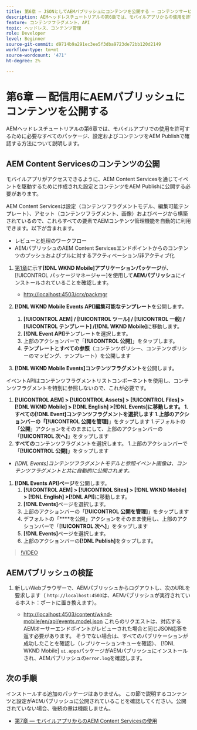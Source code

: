 ```yaml
---
title: 第6章 — JSONとしてAEMパブリッシュにコンテンツを公開する — コンテンツサービス
description: AEMヘッドレスチュートリアルの第6章では、モバイルアプリからの使用を許可するために、必要なすべてのパッケージ、設定およびコンテンツをAEM Publish上で確認する方法について説明します。
feature: コンテンツフラグメント、API
topic: ヘッドレス、コンテンツ管理
role: Developer
level: Beginner
source-git-commit: d9714b9a291ec3ee5f3dba9723de72bb120d2149
workflow-type: tm+mt
source-wordcount: '471'
ht-degree: 2%

---
```



# 第6章 — 配信用にAEMパブリッシュにコンテンツを公開する

AEMヘッドレスチュートリアルの第6章では、モバイルアプリでの使用を許可するために必要なすべてのパッケージ、設定およびコンテンツをAEM Publishで確認する方法について説明します。

## AEM Content Servicesのコンテンツの公開

モバイルアプリがアクセスできるように、AEM Content Servicesを通じてイベントを駆動するために作成された設定とコンテンツをAEM Publishに公開する必要があります。

AEM Content Servicesは設定（コンテンツフラグメントモデル、編集可能テンプレート）、アセット（コンテンツフラグメント、画像）およびページから構築されているので、これらすべての要素でAEMコンテンツ管理機能を自動的に利用できます。以下が含まれます。

* レビューと処理のワークフロー
* AEMパブリッシュのAEM Content Servicesエンドポイントからのコンテンツのプッシュおよびプルに対するアクティベーション/非アクティブ化

1. [第1章](./chapter-1.md#wknd-mobile-application-packages)に示す&#x200B;**[!DNL WKND Mobile]アプリケーションパッケージ**&#x200B;が、[!UICONTROL パッケージマネージャー]を使用して&#x200B;**AEMパブリッシュ**&#x200B;にインストールされていることを確認します。
   * [http://localhost:4503/crx/packmgr](http://localhost:4503/crx/packmgr)

1. **[!DNL WKND Mobile Events API]編集可能なテンプレート**&#x200B;を公開します。
   1. **[!UICONTROL AEM] / [!UICONTROL ツール] / [!UICONTROL 一般] / [!UICONTROL テンプレート] /[!DNL WKND Mobile]**&#x200B;に移動します。
   1. **[!DNL Event API]**&#x200B;テンプレートを選択します。
   1. 上部のアクションバーで「**[!UICONTROL 公開]**」をタップします。
   1. **テンプレート**&#x200B;と&#x200B;**すべての参照**（コンテンツポリシー、コンテンツポリシーのマッピング、テンプレート）を公開します

1. **[!DNL WKND Mobile Events]コンテンツフラグメント**&#x200B;を公開します。

イベントAPIはコンテンツフラグメントリストコンポーネントを使用し、コンテンツフラグメントを特別に参照しないので、これが必要です。
1. **[!UICONTROL AEM] > [!UICONTROL Assets] > [!UICONTROL Files] > [!DNL WKND Mobile] > [!DNL English] >[!DNL Events]**に移動します。
1.すべての**[!DNL Event]**コンテンツフラグメントを選択します
1.上部のアクションバーの「**[!UICONTROL 公開を管理]**」をタップします
1.デフォルトの「**公開**」アクションをそのままにして、上部のアクションバーの「**[!UICONTROL 次へ]**」をタップします
1. **すべての**コンテンツフラグメントを選択します。
1.上部のアクションバーで「**[!UICONTROL 公開]**」をタップします
* *[!DNL Events]コンテンツフラグメントモデルと参照イベント画像は、コンテンツフラグメントと共に自動的に公開されます。*

1. **[!DNL Events API]ページ**&#x200B;を公開します。
   1. **[!UICONTROL AEM] > [!UICONTROL Sites] > [!DNL WKND Mobile] > [!DNL English] >[!DNL API]**&#x200B;に移動します。
   1. **[!DNL Events]**&#x200B;ページを選択します。
   1. 上部のアクションバーの「**[!UICONTROL 公開を管理]**」をタップします
   1. デフォルトの「****&#x200B;を公開」アクションをそのまま使用し、上部のアクションバーで「**[!UICONTROL 次へ]**」をタップします
   1. **[!DNL Events]**&#x200B;ページを選択します。
   1. 上部のアクションバーの&#x200B;**[!DNL Publish]**&#x200B;をタップします。

>[!VIDEO](https://video.tv.adobe.com/v/28343/?quality=12&learn=on)

## AEMパブリッシュの検証

1. 新しいWebブラウザーで、AEMパブリッシュからログアウトし、次のURLを要求します（ `http://localhost:4503`は、AEMパブリッシュが実行されているホスト：ポートに置き換えます）。

   * [http://localhost:4503/content/wknd-mobile/en/api/events.model.json](http://localhost:4503/content/wknd-mobile/en/api/events.model.tidy.json)
   これらのリクエストは、対応するAEMオーサーエンドポイントがレビューされた場合と同じJSON応答を返す必要があります。 そうでない場合は、すべてのパブリケーションが成功したことを確認し（レプリケーションキューを確認）、 [!DNL WKND Mobile] `ui.apps`パッケージがAEMパブリッシュにインストールされ、AEMパブリッシュの`error.log`を確認します。

## 次の手順

インストールする追加のパッケージはありません。 この節で説明するコンテンツと設定がAEMパブリッシュに公開されていることを確認してください。公開されていない場合、後続の章は機能しません。

* [第7章 — モバイルアプリからのAEM Content Servicesの使用](./chapter-7.md)
